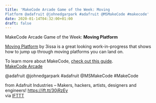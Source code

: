 ```yaml
---
title: 'MakeCode Arcade Game of the Week: Moving
Platform @adafruit @johnedgarpark #adafruit @MSMakeCode #makecode'
date: 2020-01-14T04:32:00+01:00
draft: false
---
```


MakeCode Arcade Game of the Week: **Moving Platform**

[Moving Platform](https://forum.makecode.com/t/moving-platform/985) by 3issa is a great looking work-in-progress that shows how to jump up through moving platforms you can land on.

To learn more about MakeCode, [check out this guide](https://learn.adafruit.com/makecode).  
[MakeCode Arcade](https://arcade.makecode.com)

@adafruit @johnedgarpark #adafruit @MSMakeCode #MakeCode

  
  
from Adafruit Industries – Makers, hackers, artists, designers and engineers! https://ift.tt/30jRzEy  
via [IFTTT](https://ifttt.com/?ref=da&site=blogger)